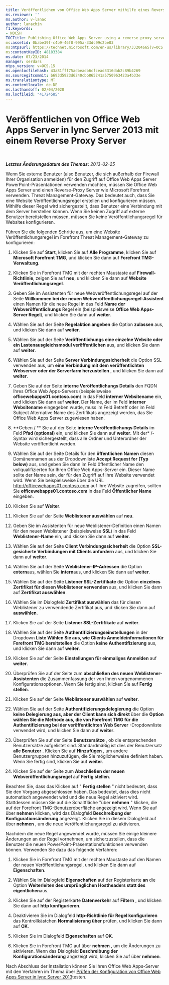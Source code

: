 ```yaml
---
title: Veröffentlichen von Office Web Apps Server mithilfe eines Reverseproxyservers
ms.reviewer: ''
ms.author: v-lanac
author: lanachin
f1.keywords:
- NOCSH
TOCTitle: Publishing Office Web Apps Server using a reverse proxy server
ms:assetid: 0babe39f-c4b9-46f0-995a-33dc99c2be03
ms:mtpsurl: https://technet.microsoft.com/en-us/library/JJ204665(v=OCS.15)
ms:contentKeyID: 48183384
ms.date: 07/23/2014
manager: serdars
mtps_version: v=OCS.15
ms.openlocfilehash: 43a81fff75adbeadb6cfcead3316dab2c89b4269
ms.sourcegitcommit: b693d5923d6240cbb865241a5750963423a4b33e
ms.translationtype: MT
ms.contentlocale: de-DE
ms.lasthandoff: 02/04/2020
ms.locfileid: "41724585"
---
```

<div data-xmlns="http://www.w3.org/1999/xhtml">

<div class="topic" data-xmlns="http://www.w3.org/1999/xhtml" data-msxsl="urn:schemas-microsoft-com:xslt" data-cs="http://msdn.microsoft.com/en-us/">

<div data-asp="http://msdn2.microsoft.com/asp">

# <a name="publishing-office-web-apps-server-in-lync-server-2013-using-a-reverse-proxy-server"></a>Veröffentlichen von Office Web Apps Server in lync Server 2013 mit einem Reverse Proxy Server

</div>

<div id="mainSection">

<div id="mainBody">

<span> </span>

_**Letztes Änderungsdatum des Themas:** 2013-02-25_

Wenn Sie externe Benutzer (also Benutzer, die sich außerhalb der Firewall Ihrer Organisation anmelden) für den Zugriff auf Office Web Apps Server PowerPoint-Präsentationen verwenden möchten, müssen Sie Office Web Apps Server und einen Reverse-Proxy Server wie Microsoft Forefront verwenden. Threat Management-Gateway. Das bedeutet auch, dass Sie eine Website Veröffentlichungsregel erstellen und konfigurieren müssen. Mithilfe dieser Regel wird sichergestellt, dass Benutzer eine Verbindung mit dem Server herstellen können. Wenn Sie keinen Zugriff auf externe Benutzer bereitstellen müssen, müssen Sie keine Veröffentlichungsregel für Websites konfigurieren.

Führen Sie die folgenden Schritte aus, um eine Website Veröffentlichungsregel im Forefront Threat Management-Gateway zu konfigurieren:

1.  Klicken Sie auf **Start**, klicken Sie auf **Alle Programme**, klicken Sie auf **Microsoft Forefront TMG**, und klicken Sie dann auf **Forefront TMG-Verwaltung**.

2.  Klicken Sie in Forefront TMG mit der rechten Maustaste auf **Firewall-Richtlinie**, zeigen Sie auf **neu**, und klicken Sie dann auf **Website Veröffentlichungsregel**.

3.  Geben Sie im Assistenten für neue Webveröffentlichungsregel auf der Seite **Willkommen bei der neuen Webveröffentlichungsregel-Assistent** einen Namen für die neue Regel in das Feld **Name der Webveröffentlichungs** Regel ein (beispielsweise **Office Web Apps-Server Regel**), und klicken Sie dann auf **weiter**.

4.  Wählen Sie auf der Seite **Regelaktion angeben** die Option **zulassen** aus, und klicken Sie dann auf **weiter**.

5.  Wählen Sie auf der Seite **Veröffentlichungs** **eine einzelne Website oder ein Lastenausgleichsmodul veröffentlichen** aus, und klicken Sie dann auf **weiter**.

6.  Wählen Sie auf der Seite **Server Verbindungssicherheit** die Option SSL verwenden aus, um **eine Verbindung mit dem veröffentlichten Webserver oder der Serverfarm herzustellen** , und klicken Sie dann auf **weiter**.

7.  Geben Sie auf der Seite **interne Veröffentlichungs Details** den FQDN Ihres Office Web Apps-Servers (beispielsweise **officewebapps01.contoso.com**) in das Feld **interner Websitename** ein, und klicken Sie dann auf **weiter**. Der Name, der im Feld **interner Websitename** eingegeben wurde, muss im Feld Betreff oder im Feld Subject Alternative Name des Zertifikats angezeigt werden, das Sie Office Web Apps Server zugewiesen haben.

8.  **Geben / ** Sie auf der Seite **interne Veröffentlichungs Details** im Feld **Pfad (optional)** ein, und klicken Sie dann auf **weiter**. Mit der\* /-Syntax wird sichergestellt, dass alle Ordner und Unterordner der Website veröffentlicht werden.

9.  Wählen Sie auf der Seite Details für den **öffentlichen Namen** diesen Domänennamen aus der Dropdownliste **Accept Request for** **(Typ below)** aus, und geben Sie dann im Feld öffentlicher Name den vollqualifizierten für Ihren Office Web Apps-Server ein. Dieser Name sollte der Name sein, der für den Zugriff auf Ihre Website verwendet wird. Wenn Sie beispielsweise über die URL http://officewebapps01.contoso.com auf Ihre Website zugreifen, sollten Sie **officewebapps01.contoso.com** in das Feld **Öffentlicher Name** eingeben.

10. Klicken Sie auf **Weiter**.

11. Klicken Sie auf der Seite **Weblistener auswählen** auf **neu**.

12. Geben Sie im Assistenten für neue Weblistener-Definition einen Namen für den neuen Weblistener (beispielsweise **SSL**) in das Feld **Weblistener-Name** ein, und klicken Sie dann auf **weiter**.

13. Wählen Sie auf der Seite **Client Verbindungssicherheit** die Option **SSL-gesicherte Verbindungen mit Clients anfordern** aus, und klicken Sie dann auf **weiter**.

14. Wählen Sie auf der Seite **Weblistener-IP-Adressen** die Option **extern**aus, wählen Sie **intern**aus, und klicken Sie dann auf **weiter**.

15. Wählen Sie auf der Seite **Listener SSL-Zertifikate** die Option **einzelnes Zertifikat für diesen Weblistener verwenden** aus, und klicken Sie dann auf **Zertifikat auswählen**.

16. Wählen Sie im Dialogfeld **Zertifikat auswählen** das für diesen Weblistener zu verwendende Zertifikat aus, und klicken Sie dann auf **auswählen**.

17. Klicken Sie auf der Seite **Listener SSL-Zertifikate** auf **weiter**.

18. Wählen Sie auf der Seite **Authentifizierungseinstellungen** in der Dropdown **Liste Wählen Sie aus, wie Clients Anmeldeinformationen für Forefront TMG bereitstellen** die Option **keine Authentifizierung** aus, und klicken Sie dann auf **weiter**.

19. Klicken Sie auf der Seite **Einstellungen für einmaliges Anmelden** auf **weiter**.

20. Überprüfen Sie auf der Seite zum **abschließen des neuen Weblistener-Assistenten** die Zusammenfassung der von Ihnen vorgenommenen Konfigurationsoptionen. Wenn Sie fertig sind, klicken Sie auf **Fertig stellen**.

21. Klicken Sie auf der Seite **Weblistener auswählen** auf **weiter**.

22. Wählen Sie auf der Seite **Authentifizierungsdelegierung** die Option **keine Delegierung aus, aber der Client kann sich direkt** über die **Option wählen Sie die Methode aus, die von Forefront TMG für die Authentifizierung bei der veröffentlichten Web Server** -Dropdownliste verwendet wird, und klicken Sie dann auf **weiter**.

23. Überprüfen Sie auf der Seite **Benutzersätze** , ob die entsprechenden Benutzersätze aufgelistet sind. Standardmäßig ist dies der Benutzersatz **alle Benutzer** . Klicken Sie auf **Hinzufügen** , um andere Benutzergruppen hinzuzufügen, die Sie möglicherweise definiert haben. Wenn Sie fertig sind, klicken Sie auf **weiter**.

24. Klicken Sie auf der Seite zum **Abschließen der neuen Webveröffentlichungsregel** auf **Fertig stellen**.

Beachten Sie, dass das Klicken auf " **Fertig stellen** " nicht bedeutet, dass Sie den Vorgang abgeschlossen haben. Das bedeutet, dass dies nicht automatisch angewendet wird und die neue Regel aktiviert wird. Stattdessen müssen Sie auf die Schaltfläche "über **nehmen** " klicken, die auf der Forefront TMG-Benutzeroberfläche angezeigt wird. Wenn Sie auf über **nehmen** klicken, wird das Dialogfeld **Beschreibung der Konfigurationsänderung** angezeigt. Klicken Sie in diesem Dialogfeld auf über **nehmen** , um die neue Veröffentlichungsregel zu aktivieren.

Nachdem die neue Regel angewendet wurde, müssen Sie einige kleinere Änderungen an der Regel vornehmen, um sicherzustellen, dass die Benutzer die neuen PowerPoint-Präsentationsfunktionen verwenden können. Verwenden Sie dazu das folgende Verfahren:

1.  Klicken Sie in Forefront TMG mit der rechten Maustaste auf den Namen der neuen Veröffentlichungsregel, und klicken Sie dann auf **Eigenschaften**.

2.  Wählen Sie im Dialogfeld **Eigenschaften** auf der Registerkarte **an** die Option **Weiterleiten des ursprünglichen Hostheaders statt des eigentlichen**aus.

3.  Klicken Sie auf der Registerkarte **Datenverkehr** auf **Filtern** , und klicken Sie dann auf **http konfigurieren**.

4.  Deaktivieren Sie im Dialogfeld **http-Richtlinie für Regel konfigurieren** das Kontrollkästchen **Normalisierung über** prüfen, und klicken Sie dann auf **OK**.

5.  Klicken Sie im Dialogfeld **Eigenschaften** auf **OK**.

6.  Klicken Sie in Forefront TMG auf über **nehmen** , um die Änderungen zu aktivieren. Wenn das Dialogfeld **Beschreibung der Konfigurationsänderung** angezeigt wird, klicken Sie auf über **nehmen**.

Nach Abschluss der Installation können Sie Ihren Office Web Apps-Server mit den Verfahren im Thema über [Prüfen der Konfiguration von Office Web Apps Server in lync Server 2013](lync-server-2013-validating-the-configuration-of-office-web-apps-server.md)testen.

</div>

<span> </span>

</div>

</div>

</div>

